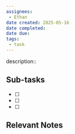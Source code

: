```yaml
---
assignees:
 - Ethan
date created: 2025-05-16
date completed:
date due: 
tags: 
 - task
---
```


description::<br>

## Sub-tasks

 - [ ] 
 - [ ] 
 - [ ] 

## Relevant Notes

